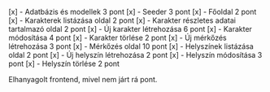 [x] - Adatbázis és modellek 3 pont
[x] - Seeder 3 pont
[x] - Főoldal 2 pont
[x] - Karakterek listázása oldal 2 pont
[x] - Karakter részletes adatai tartalmazó oldal 2 pont
[x] - Új karakter létrehozása 6 pont
[x] - Karakter módosítása 4 pont
[x] - Karakter törlése 2 pont
[x] - Új mérkőzés létrehozása 3 pont
[x] - Mérkőzés oldal 10 pont
[x] - Helyszínek listázása oldal 2 pont
[x] - Új helyszín létrehozása 2 pont
[x] - Helyszín módosítása 3 pont
[x] - Helyszín törlése 2 pont

Elhanyagolt frontend, mivel nem járt rá pont.
